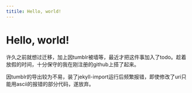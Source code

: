 ```yaml
---
titile: Hello, world!
---
```

# Hello, world!

许久之前就想过迁移，加上因tumblr被墙等，最近才把这件事加入了todo。趁着放假的时间，十分保守的我在刚注册的github上搭了起来。

因tumblr的导出较为不易，装了jekyll-import运行后频繁报错，即使修改了uri只能用ascii的报错的部分代码，遂放弃。
